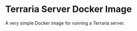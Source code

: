 Terraria Server Docker Image
============================

A very simple Docker image for running a Terraria server.

